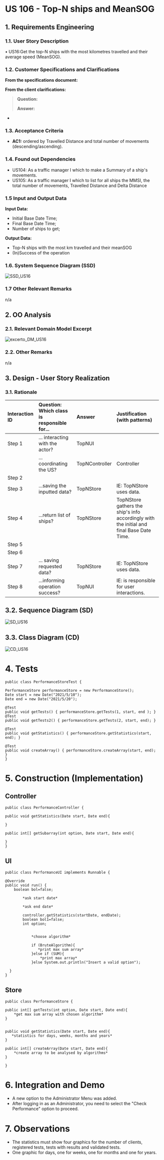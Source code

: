 # US 106 - Top-N ships and MeanSOG

## 1. Requirements Engineering


### 1.1. User Story Description


• US16:Get the top-N ships with the most kilometres travelled and their average speed
(MeanSOG).

### 1.2. Customer Specifications and Clarifications


**From the specifications document:**

> 



**From the client clarifications:**

> **Question:** 
>
> **Answer:** 


-






### 1.3. Acceptance Criteria

* **AC1:** ordered by Travelled Distance and total number of movements
  (descending/ascending).


### 1.4. Found out Dependencies

* US104:  As a traffic manager I which to make a Summary of a ship's movements.
* US105:  As a traffic manager I which to list for all ships the MMSI, the total number of
  movements, Travelled Distance and Delta Distance


### 1.5 Input and Output Data
**Input Data:**

* Initial Base Date Time;
* Final Base Date Time;
* Number of ships to get;

**Output Data:**

* Top-N ships with the most km travelled and their meanSOG
* (In)Success of the operation

### 1.6. System Sequence Diagram (SSD)

![SSD_US16](US106_SSD.png)


### 1.7 Other Relevant Remarks

n/a


## 2. OO Analysis

### 2.1. Relevant Domain Model Excerpt

![excerto_DM_US16](excerto_DM_US16.png)

### 2.2. Other Remarks

n/a


## 3. Design - User Story Realization

### 3.1. Rationale


| Interaction ID | Question: Which class is responsible for... | Answer  | Justification (with patterns)  |
|:-------------  |:--------------------- |:------------|:---------------------------- |
| Step 1  		 |	... interacting with the actor? | TopNUI  |
| 			  	 |	... coordinating the US? | TopNController | Controller                             |
| 	Step 2		  	 |   |   |  |
|   Step 3 		 |	...saving the inputted data? | TopNStore | IE: TopNStore uses data.  | 
|  	Step 4	 |	...return list of ships?  | TopNStore| TopNStore gathers the ship's info accordingly with the initial and final Base Date Time.| 
| 	Step 5		  		 |	 |  | | 
| 	Step 6		  		 |	 |  | | 
|   Step 7		 |	... saving requested data?| TopNStore | IE: TopNStore uses data.  | 
|   Step 8       | ...informing operation success?| TopNUI | IE: is responsible for user interactions.|



## 3.2. Sequence Diagram (SD)

![SD_US16](US106_SD.png)


## 3.3. Class Diagram (CD)

![CD_US16](US16_CD.svg)


# 4. Tests


    public class PerformanceStoreTest {

    PerformanceStore performanceStore = new PerformanceStore();
    Date start = new Date("2021/5/10");
    Date end = new Date("2021/5/20");

    @Test
    public void getTests() { performanceStore.getTests(1, start, end ); }
    @Test
    public void getTests2() { performanceStore.getTests(2, start, end); }

    @Test
    public void getStatistics() { performanceStore.getStatistics(start, end); }

    @Test
    public void createArray() { performanceStore.createArray(start, end); }
    }




# 5. Construction (Implementation)

## Controller

    public class PerformanceController {

    public void getStatistics(Date start, Date end){
        
    }

    public int[] getSubarray(int option, Date start, Date end){
        
    }
    }


## UI
    public class PerformanceUI implements Runnable {

    @Override
    public void run() {
        boolean bol=false;
        
            *ask start date*

            *ask end date*

            controller.getStatistics(startDate, endDate);
            boolean bol1=false;
            int option;

            
                *choose algorithm*

                if (BruteAlgorithm){
                   *print max sum array*
                }else if (SUM){
                    *print max array*
                }else System.out.println("Insert a valid option");

      }
    }


## Store

    public class PerformanceStore {

    public int[] getTests(int option, Date start, Date end){
        *get max sum array with chosen algorithm*
    }


    public void getStatistics(Date start, Date end){
       *statistics for days, weeks, months and years*
    }

    public int[] createArray(Date start, Date end){
        *create array to be analysed by algorithms*
    }

    }



# 6. Integration and Demo

* A new option to the Administrator Menu was added.
* After logging in as an Administrator, you need to select the "Check Performance" option to proceed.

# 7. Observations

* The statistics must show four graphics for the number of clients, registered tests, tests with results and validated tests.
* One graphic for days, one for weeks, one for months and one for years.
